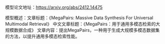 模型论文地址：https://arxiv.org/abs/2412.14475

模型概述：文章标题：《MegaPairs: Massive Data Synthesis For Universal Multimodal Retrieval》
中文文章标题：《MegaPairs：用于通用多模态检索的大规模数据合成》
文章内容：提出MegaPairs，一种用于生成大规模多模态数据集的方法，以提升通用多模态检索性能。
